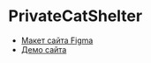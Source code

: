 # PrivateCatShelter 
* [Макет сайта Figma](https://www.figma.com/file/ScCgOqS3IwybFNNQGtaUxb/Cats-(%D0%9C%D0%BE%D1%8F-%D0%BA%D0%BE%D0%BF%D0%B8%D1%8F)?type=design&node-id=0%3A1&t=E6TKPShSk04S0WQV-1)
* [Демо сайта](https://melmanartem.github.io/PrivateCatShelter/)
